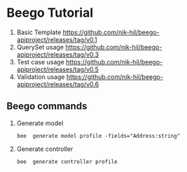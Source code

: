 # Beego Tutorial

 1. Basic Template https://github.com/nik-hil/beego-apiproject/releases/tag/v0.1
 1. QuerySet usage  https://github.com/nik-hil/beego-apiproject/releases/tag/v0.3
 1. Test case usage https://github.com/nik-hil/beego-apiproject/releases/tag/v0.5
 1. Validation usage https://github.com/nik-hil/beego-apiproject/releases/tag/v0.6


 ## Beego commands

 1. Generate model 
    ```
    bee  generate model profile -fields="Address:string"
    ```
 
 1. Generate controller 
    ```
    bee  generate controller profile
    ```
